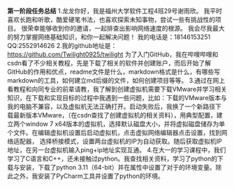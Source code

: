 **第一阶段任务总结**
1.龙龙你好，我是福州大学软件工程4班29号谢雨欣。
  我平时喜欢长跑和听歌，酷爱硬笔书法，也喜欢探索未知事物，尝试一些有挑战性的项目。
  很荣幸能够收到你的邀请，一起排查出影响网络速度的根源。
  我会尽我最大的努力掌握网络基础知识，和你一起解决问题！
  我的电话是：18146153251  QQ:2552914626
2.我的github地址是：https://github.com/Twilight0925/twilight
  为了入门GitHub，我在哔哩哔哩和csdn看了不少相关教程，先是下载了相关的软件并创建账户，而后开始了解GitHub的作用和优点，readme文件是什么，markdown格式是什么，有哪些写markdown的工具，如何建立md后缀的文件，如何创建项目等等。
3.通过在网上看教程和向同专业的前辈请教，我了解到创建虚拟机需要下载VMware并学习相关知识，在下载和实现目标的过程中我遇到一些问题，比如：下载的VMware版本与我的电脑不兼容，以及虚拟机无法正确打开。启动失败后，我换了一个新路径下
载最新版本VMware，（在csdn查找了创建虚拟机的相关资料），用典型配置，建立两个window 7 x64版本的虚拟机，选择默认磁盘大小，并将虚拟磁盘储存为单个文件。在编辑虚拟机设置后启动虚拟机，点击虚拟网络编辑器点击设置，找到网络适配器，
选择桥接模式，设置两台虚拟机的IP为自动获取。随后获取虚拟机IP地址，在另一台虚拟机输入ping+ip地址实现互通。
4.在大一的学习课程中，我们学习了C语言和C++，还未接触过python。我查找相关资料，学习了python的下载与安装，下载了python 3.11（64-bit）并在属性中设置了对于的环境变量。除此之外，我安装了PyCharm工具并设置了python的环境。
